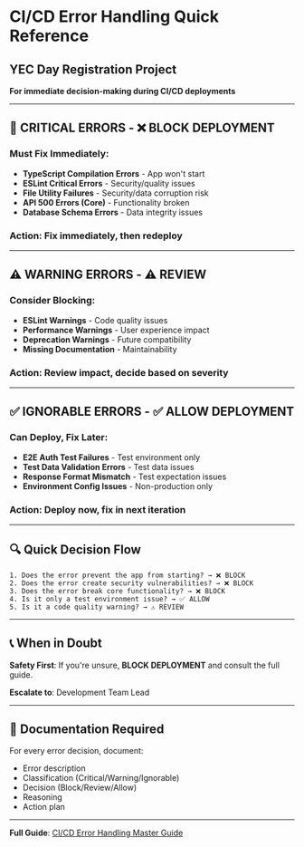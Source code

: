 # CI/CD Error Handling Quick Reference
## YEC Day Registration Project

**For immediate decision-making during CI/CD deployments**

---

## 🚨 **CRITICAL ERRORS** - ❌ BLOCK DEPLOYMENT

### **Must Fix Immediately:**
- **TypeScript Compilation Errors** - App won't start
- **ESLint Critical Errors** - Security/quality issues
- **File Utility Failures** - Security/data corruption risk
- **API 500 Errors (Core)** - Functionality broken
- **Database Schema Errors** - Data integrity issues

### **Action**: Fix immediately, then redeploy

---

## ⚠️ **WARNING ERRORS** - ⚠️ REVIEW

### **Consider Blocking:**
- **ESLint Warnings** - Code quality issues
- **Performance Warnings** - User experience impact
- **Deprecation Warnings** - Future compatibility
- **Missing Documentation** - Maintainability

### **Action**: Review impact, decide based on severity

---

## ✅ **IGNORABLE ERRORS** - ✅ ALLOW DEPLOYMENT

### **Can Deploy, Fix Later:**
- **E2E Auth Test Failures** - Test environment only
- **Test Data Validation Errors** - Test data issues
- **Response Format Mismatch** - Test expectation issues
- **Environment Config Issues** - Non-production only

### **Action**: Deploy now, fix in next iteration

---

## 🔍 **Quick Decision Flow**

```
1. Does the error prevent the app from starting? → ❌ BLOCK
2. Does the error create security vulnerabilities? → ❌ BLOCK
3. Does the error break core functionality? → ❌ BLOCK
4. Is it only a test environment issue? → ✅ ALLOW
5. Is it a code quality warning? → ⚠️ REVIEW
```

---

## 📞 **When in Doubt**

**Safety First**: If you're unsure, **BLOCK DEPLOYMENT** and consult the full guide.

**Escalate to**: Development Team Lead

---

## 📝 **Documentation Required**

For every error decision, document:
- Error description
- Classification (Critical/Warning/Ignorable)
- Decision (Block/Review/Allow)
- Reasoning
- Action plan

---

**Full Guide**: [CI/CD Error Handling Master Guide](./CI_CD_ERROR_HANDLING_GUIDE.md)
